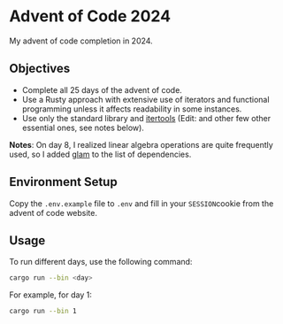 # Advent of Code 2024

My advent of code completion in 2024.

## Objectives

- Complete all 25 days of the advent of code.
- Use a Rusty approach with extensive use of iterators and functional programming unless it affects readability in some instances.
- Use only the standard library and [itertools](https://crates.io/crates/itertools) (Edit: and other few other essential ones, see notes below).

**Notes**: On day 8, I realized linear algebra operations are quite frequently used, so I added [glam](https://docs.rs/glam/latest/glam/) to the list of dependencies.

## Environment Setup

Copy the `.env.example` file to `.env` and fill in your `SESSION`cookie from the advent of code website.

## Usage

To run different days, use the following command:

```bash
cargo run --bin <day>
```

For example, for day 1:

```bash
cargo run --bin 1
```